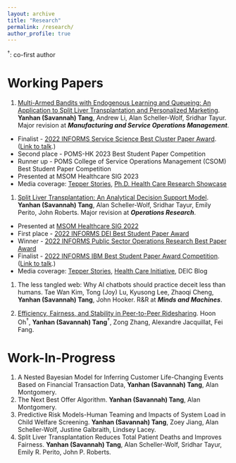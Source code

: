 ```yaml
---
layout: archive
title: "Research"
permalink: /research/
author_profile: true
---
```


<sup>&dagger;</sup>: co-first author

# Working Papers

1. [Multi-Armed Bandits with Endogenous Learning and Queueing: An Application to Split Liver Transplantation and Personalized Marketing](../files/Tang_jmp_MAB_0705.pdf). __Yanhan (Savannah) Tang__, Andrew Li, Alan Scheller-Wolf, Sridhar Tayur. Major revision at ___Manufacturing and Service Operations Management___.
  - Finalist - [2022 INFORMS Service Science Best Cluster Paper Award](https://www.informs.org/Recognizing-Excellence/Award-Recipients/Yanhan-Savannah-Tang). ([Link to talk](https://www.youtube.com/watch?v=L4iCJBMfN6s&list=PLuvtfhwcPzCRQmCfFmJbgbRK2PuzvDpXo&index=11).)
  - Second place - POMS-HK 2023 Best Student Paper Competition
  - Runner up - POMS College of Service Operations Management (CSOM) Best Student Paper Competition
  - Presented at MSOM Healthcare SIG 2023
  - Media coverage: [Tepper Stories](https://www.cmu.edu/tepper/news/stories/2023/january/research-summary.html), [Ph.D. Health Care Research Showcase](https://www.cmu.edu/tepper/faculty-and-research/initiatives/health-care-initiative/education/research.html)

1. [Split Liver Transplantation: An Analytical Decision Support Model](https://papers.ssrn.com/sol3/papers.cfm?abstract_id=3877523). __Yanhan (Savannah) Tang__, Alan Scheller-Wolf, Sridhar Tayur, Emily Perito, John Roberts. Major revision at ___Operations Research___.
  - Presented at [MSOM Healthcare SIG 2022](https://www.msom-2022.com/SIG/)
  - First place - [2022 INFORMS DEI Best Student Paper Award](https://connect.informs.org/diversity/student-paper-award)
  - Winner - [2022 INFORMS Public Sector Operations Research Best Paper Award](https://www.informs.org/Recognizing-Excellence/Community-Prizes/Public-Sector-O.R/Public-Sector-Operations-Research-Best-Paper-Award)
  - Finalist - [2022 INFORMS IBM Best Student Paper Award Competition](https://www.informs.org/Recognizing-Excellence/Award-Recipients/Yanhan-Savannah-Tang). ([Link to talk](https://www.youtube.com/watch?v=3QSfzrrAWQs).)
  - Media coverage: [Tepper Stories](https://www.cmu.edu/tepper/news/stories/2022/december/informs-awards.html), [Health Care Initiative](https://www.cmu.edu/tepper/faculty-and-research/initiatives/health-care-initiative/organ-donation.html), DEIC Blog

1. The less tangled web: Why AI chatbots should practice deceit less than humans. Tae Wan Kim, Tong (Joy) Lu, Kyusong Lee, Zhaoqi Cheng, __Yanhan (Savannah) Tang__, John Hooker. R&R at ___Minds and Machines___.

1. [Efficiency, Fairness, and Stability in Peer-to-Peer Ridesharing](https://arxiv.org/abs/2110.01152). Hoon Oh<sup>&dagger;</sup>, __Yanhan (Savannah) Tang__<sup>&dagger;</sup>, Zong Zhang, Alexandre Jacquillat, Fei Fang.

# Work-In-Progress

1. A Nested Bayesian Model for Inferring Customer Life-Changing Events Based on Financial Transaction Data, __Yanhan (Savannah) Tang__, Alan Montgomery.
1. The Next Best Offer Algorithm. __Yanhan (Savannah) Tang__, Alan Montgomery.
1. Predictive Risk Models-Human Teaming and Impacts of System Load in Child Welfare Screening. __Yanhan (Savannah) Tang__, Zoey Jiang, Alan Scheller-Wolf, Justine Galbraith, Lindsey Lacey.
1. Split Liver Transplantation Reduces Total Patient Deaths and Improves Fairness. __Yanhan (Savannah) Tang__, Alan Scheller-Wolf, Sridhar Tayur, Emily R. Perito, John P. Roberts.

